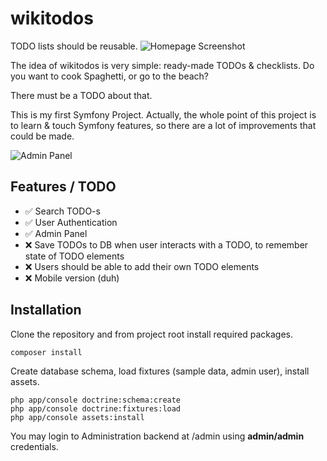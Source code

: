 wikitodos
=========
TODO lists should be reusable.
![Homepage Screenshot](http://i.imgur.com/RYUpGwx.jpg)

The idea of wikitodos is very simple: ready-made TODOs & checklists. Do you want to cook Spaghetti, or go to the beach? 

There must be a TODO about that. 

This is my first Symfony Project. Actually, the whole point of this project is to learn & touch Symfony features, so there are a lot of improvements that could be made. 

![Admin Panel](http://i.imgur.com/QlGh2Sj.png)


## Features / TODO

* :white_check_mark: Search TODO-s
* :white_check_mark: User Authentication
* :white_check_mark: Admin Panel
* :x: Save TODOs to DB when user interacts with a TODO, to remember state of TODO elements
* :x: Users should be able to add their own TODO elements
* :x: Mobile version (duh)

## Installation 

Clone the repository and from project root install required packages.

```
composer install
```

Create database schema, load fixtures (sample data, admin user), install assets. 
```
php app/console doctrine:schema:create
php app/console doctrine:fixtures:load
php app/console assets:install
```

You may login to Administration backend at /admin using **admin/admin** credentials.
